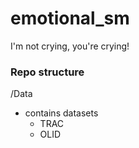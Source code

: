 # emotional_sm
I'm not crying, you're crying!



### Repo structure

/Data
- contains datasets 
  - TRAC
  - OLID



